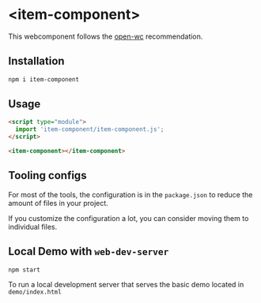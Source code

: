# \<item-component>

This webcomponent follows the [open-wc](https://github.com/open-wc/open-wc) recommendation.

## Installation
```bash
npm i item-component
```

## Usage
```html
<script type="module">
  import 'item-component/item-component.js';
</script>

<item-component></item-component>
```



## Tooling configs

For most of the tools, the configuration is in the `package.json` to reduce the amount of files in your project.

If you customize the configuration a lot, you can consider moving them to individual files.

## Local Demo with `web-dev-server`
```bash
npm start
```
To run a local development server that serves the basic demo located in `demo/index.html`
